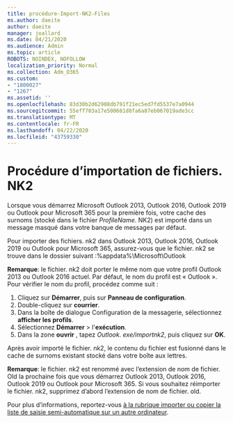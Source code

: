 ```yaml
---
title: procédure-Import-NK2-Files
ms.author: daeite
author: daeite
manager: joallard
ms.date: 04/21/2020
ms.audience: Admin
ms.topic: article
ROBOTS: NOINDEX, NOFOLLOW
localization_priority: Normal
ms.collection: Adm_O365
ms.custom:
- "1800027"
- "1267"
ms.assetid: ''
ms.openlocfilehash: 83d30b2d62908db791f21ec5ed7fd5537e7a0944
ms.sourcegitcommit: 55eff703a17e500681d8fa6a87eb067019ade3cc
ms.translationtype: MT
ms.contentlocale: fr-FR
ms.lasthandoff: 04/22/2020
ms.locfileid: "43759330"
---
```

# <a name="how-to-import-nk2-files"></a>Procédure d’importation de fichiers. NK2 

Lorsque vous démarrez Microsoft Outlook 2013, Outlook 2016, Outlook 2019 ou Outlook pour Microsoft 365 pour la première fois, votre cache des surnoms (stocké dans le fichier *ProfileName*. NK2) est importé dans un message masqué dans votre banque de messages par défaut.

Pour importer des fichiers. nk2 dans Outlook 2013, Outlook 2016, Outlook 2019 ou Outlook pour Microsoft 365, assurez-vous que le fichier. nk2 se trouve dans le dossier suivant :%appdata%\Microsoft\Outlook

**Remarque**: le fichier. nk2 doit porter le même nom que votre profil Outlook 2013 ou Outlook 2016 actuel. Par défaut, le nom du profil est « Outlook ». Pour vérifier le nom du profil, procédez comme suit : 
1. Cliquez sur **Démarrer**, puis sur **Panneau de configuration**.
2. Double-cliquez sur **courrier**.
3. Dans la boîte de dialogue Configuration de la messagerie, sélectionnez **afficher les profils**.
4. Sélectionnez **Démarrer** > l'**exécution**.
5. Dans la zone **ouvrir** , tapez *Outlook. exe/importnk2*, puis cliquez sur **OK**. 

Après avoir importé le fichier. nk2, le contenu du fichier est fusionné dans le cache de surnoms existant stocké dans votre boîte aux lettres.

**Remarque**: le fichier. nk2 est renommé avec l’extension de nom de fichier. Old la prochaine fois que vous démarrez Outlook 2013, Outlook 2016, Outlook 2019 ou Outlook pour Microsoft 365. Si vous souhaitez réimporter le fichier. nk2, supprimez d’abord l’extension de nom de fichier. old.

Pour plus d’informations, reportez-vous [à la rubrique importer ou copier la liste de saisie semi-automatique sur un autre ordinateur](https://support.microsoft.com/help/2806550/how-to-import-nk2-files-into-outlook%).